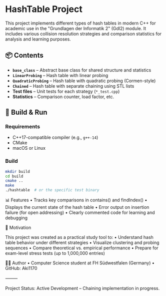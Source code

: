 # HashTable Project

This project implements different types of hash tables in modern C++ for academic use in the "Grundlagen der Informatik 2" (GdI2) module. It includes various collision resolution strategies and comparison statistics for analysis and learning purposes.

## 📦 Contents

- **`base_class`** – Abstract base class for shared structure and statistics
- **`LinearProbing`** – Hash table with linear probing
- **`QuadraticProbing`** – Hash table with quadratic probing (Cormen-style)
- **`Chained`** – Hash table with separate chaining using STL lists
- **Test files** – Unit tests for each strategy (`*_test.cpp`)
- **Statistics** – Comparison counter, load factor, etc.

## 🔧 Build & Run

### Requirements

- C++17-compatible compiler (e.g., `g++-14`)
- CMake
- macOS or Linux

### Build

```bash
mkdir build
cd build
cmake ..
make
./hashtable  # or the specific test binary
```


📊 Features
	•	Tracks key comparisons in contains() and findIndex()
	•	Displays the current state of the hash table
	•	Error output on insertion failure (for open addressing)
	•	Clearly commented code for learning and debugging

🧠 Motivation

This project was created as a practical study tool to:
	•	Understand hash table behavior under different strategies
	•	Visualize clustering and probing sequences
	•	Compare theoretical vs. empirical performance
	•	Prepare for exam-level stress tests (up to 1,000,000 entries)

👨‍💻 Author
	•	Computer Science student at FH Südwestfalen (Germany)
	•	GitHub: Aki1170

⸻

Project Status: Active Development – Chaining implementation in progress.
